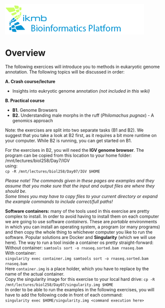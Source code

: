 ![](images/ikmb_bfx_logo.png)
 
# Overview

The following exercices will introduce you to methods in eukaryotic genome annotation. The following topics will be discussed in order:

**A. Crash course/lecture**  
 * Insights into eukryotic genome annotation *(not included in this wiki)*  
  
  
**B. Practical course**  
 * **B1.** Genome Browsers  
 * **B2.** Understanding male morphs in the ruff (*Philomachus pugnax*) - A genomics approach  

Note: the exercises are split into two separate tasks (B1 and B2). We suggest that you take a look at B2 first, as it requires a bit more runtime on your computer. While B2 is running, you can get started on B1.  

For the exercises in B2, you will need the **IGV genome browser**. The program can be copied from this location to your home folder:  
/mnt/lectures/biol258/Day7/IGV  
using:  
`cp -R /mnt/lectures/biol258/Day07/IGV $HOME`  

*Please note! The commands given in these pages are examples and they assume that you make sure that the input and output files are where they should be.*  
*Some times you may have to copy files to your current directory or expand the example commands to include correct/full paths!*  
  
**Software containers:** many of the tools used in this exercise are pretty complex to install. In order to avoid having to install them on each computer we are going to use software *containers*. These are *portable* environments in which you can install an operating system, a program (or many programs) and then copy the whole thing to whichever computer you like to run the software. Popular solutions are Docker and **Singularity** (which we will use here). The way to run a tool inside a container os pretty straight-forward:  
Without container:
`samtools sort -o rnaseq.sorted.bam rnaseq.bam`  
With container:  
`singularity exec container.img samtools sort -o rnaseq.sorted.bam rnaseq.bam`  
Here `container.img` is a place holder, which you have to replace by the name of the actual container.  
Copy the singularity image for this exercise to your local hard drive:
`cp -R /mnt/lectures/biol258/Day07/singularity.img $HOME`  
In order to be able to run the examples in the following exercises, you will have to add the following code in front of each command:  
`singularity exec $HOME/singularity.img <command execution here>` 


